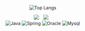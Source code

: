 <div align=center>

![Top Langs](https://github-readme-stats.vercel.app/api/top-langs/?username=syeong0013&theme=default)
  

  <div align="center">
    <a href="https://velog.io/@yeong031" target="_blank"><img src="https://img.shields.io/badge/velog-6DB33F?style=flat-square&logo=velog&logoColor=white"/></a>  
    <a href="mailto:siyeong.backend@gmail.com">
      <img src="https://img.shields.io/badge/Gmail-d14836?style=flat-square&logo=Gmail&logoColor=white&link=mailto:siyeong.backend@gmail.com"
          style="height : auto; margin-left : 10px; margin-right : 10px;"/>
    </a>
  </div>

  <div align="center">
    <img alt="Java" src ="https://img.shields.io/badge/Java-4479A1.svg?&style=for-the-badge&logo=Java&logoColor=white"/>
    <img alt="Spring" src ="https://img.shields.io/badge/Spring-6DB33F.svg?&style=for-the-badge&logo=Spring&logoColor=white"/>
    <img alt="Oracle" src ="https://img.shields.io/badge/Oracle-F80000.svg?&style=for-the-badge&logo=Oracle&logoColor=white"/>
    <img alt="Mysql" src ="https://img.shields.io/badge/Mysql-4479A1.svg?&style=for-the-badge&logo=Mysql&logoColor=white"/>
  </div>
</div>
